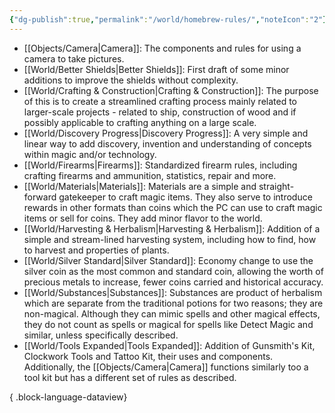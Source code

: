 ```yaml
---
{"dg-publish":true,"permalink":"/world/homebrew-rules/","noteIcon":"2"}
---
```




- [[Objects/Camera\|Camera]]: The components and rules for using a camera to take pictures.
- [[World/Better Shields\|Better Shields]]: First draft of some minor additions to improve the shields without complexity.
- [[World/Crafting & Construction\|Crafting & Construction]]: The purpose of this is to create a streamlined crafting process mainly related to larger-scale projects - related to ship, construction of wood and if possibly applicable to crafting anything on a large scale.
- [[World/Discovery Progress\|Discovery Progress]]: A very simple and linear way to add discovery, invention and understanding of concepts within magic and/or technology.
- [[World/Firearms\|Firearms]]: Standardized firearm rules, including crafting firearms and ammunition, statistics, repair and more.
- [[World/Materials\|Materials]]: Materials are a simple and straight-forward gatekeeper to craft magic items. They also serve to introduce rewards in other formats than coins which the PC can use to craft magic items or sell for coins. They add minor flavor to the world.
- [[World/Harvesting & Herbalism\|Harvesting & Herbalism]]: Addition of a simple and stream-lined harvesting system, including how to find, how to harvest and properties of plants.
- [[World/Silver Standard\|Silver Standard]]: Economy change to use the silver coin as the most common and standard coin, allowing the worth of precious metals to increase, fewer coins carried and historical accuracy.
- [[World/Substances\|Substances]]: Substances are product of herbalism which are separate from the traditional potions for two reasons; they are non-magical. Although they can mimic spells and other magical effects, they do not count as spells or magical for spells like Detect Magic and similar, unless specifically described.
- [[World/Tools Expanded\|Tools Expanded]]: Addition of Gunsmith's Kit, Clockwork Tools and Tattoo Kit, their uses and components. Additionally, the [[Objects/Camera\|Camera]] functions similarly too a tool kit but has a different set of rules as described.

{ .block-language-dataview}
